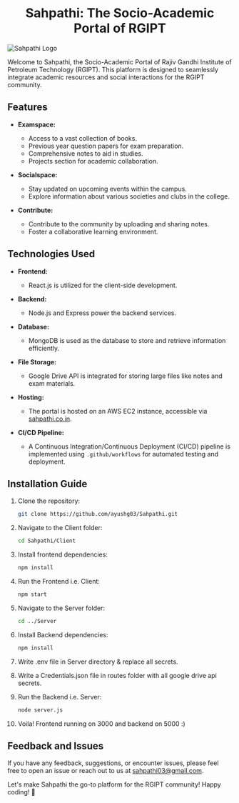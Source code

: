 # <div align="center">Sahpathi: The Socio-Academic Portal of RGIPT</div>

![Sahpathi Logo](https://drive.google.com/uc?export=view&id=1CfuZjhKTijTvukPivq_xM0Eoh6HXAkTG)

Welcome to Sahpathi, the Socio-Academic Portal of Rajiv Gandhi Institute of Petroleum Technology (RGIPT). This platform is designed to seamlessly integrate academic resources and social interactions for the RGIPT community.

## Features

- **Examspace:**
  - Access to a vast collection of books.
  - Previous year question papers for exam preparation.
  - Comprehensive notes to aid in studies.
  - Projects section for academic collaboration.

- **Socialspace:**
  - Stay updated on upcoming events within the campus.
  - Explore information about various societies and clubs in the college.

- **Contribute:**
  - Contribute to the community by uploading and sharing notes.
  - Foster a collaborative learning environment.

## Technologies Used

- **Frontend:**
  - React.js is utilized for the client-side development.

- **Backend:**
  - Node.js and Express power the backend services.

- **Database:**
  - MongoDB is used as the database to store and retrieve information efficiently.

- **File Storage:**
  - Google Drive API is integrated for storing large files like notes and exam materials.

- **Hosting:**
  - The portal is hosted on an AWS EC2 instance, accessible via [sahpathi.co.in](http://sahpathi.co.in).

- **CI/CD Pipeline:**
  - A Continuous Integration/Continuous Deployment (CI/CD) pipeline is implemented using `.github/workflows` for automated testing and deployment.


## Installation Guide

1. Clone the repository:
   ```bash
   git clone https://github.com/ayushg03/Sahpathi.git

2. Navigate to the Client folder:
   ```bash
   cd Sahpathi/Client

3. Install frontend dependencies:
   ```bash
   npm install

4. Run the Frontend i.e. Client:
   ```bash
   npm start

5. Navigate to the Server folder:
   ```bash
   cd ../Server

6. Install Backend dependencies:
   ```bash
   npm install

7. Write .env file in Server directory & replace all secrets.

8. Write a Credentials.json file in routes folder with all google drive api secrets.

9. Run the Backend i.e. Server:
   ```bash
   node server.js

10. Voila! Frontend running on 3000 and backend on 5000 :)


## Feedback and Issues    

If you have any feedback, suggestions, or encounter issues, please feel free to open an issue or reach out to us at sahpathi03@gmail.com.

Let's make Sahpathi the go-to platform for the RGIPT community! Happy coding! 🚀

 
   
